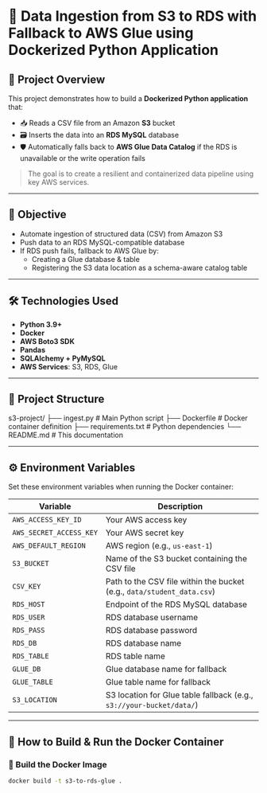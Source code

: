 # 🚀 Data Ingestion from S3 to RDS with Fallback to AWS Glue using Dockerized Python Application

## 📌 Project Overview

This project demonstrates how to build a **Dockerized Python application** that:

- 📥 Reads a CSV file from an Amazon **S3** bucket  
- 🗃️ Inserts the data into an **RDS MySQL** database  
- 🛡️ Automatically falls back to **AWS Glue Data Catalog** if the RDS is unavailable or the write operation fails  

> The goal is to create a resilient and containerized data pipeline using key AWS services.

---

## 🎯 Objective

- Automate ingestion of structured data (CSV) from Amazon S3  
- Push data to an RDS MySQL-compatible database  
- If RDS push fails, fallback to AWS Glue by:
  - Creating a Glue database & table
  - Registering the S3 data location as a schema-aware catalog table

---

## 🛠️ Technologies Used

- **Python 3.9+**  
- **Docker**  
- **AWS Boto3 SDK**  
- **Pandas**  
- **SQLAlchemy + PyMySQL**  
- **AWS Services**: S3, RDS, Glue

---

## 📂 Project Structure
s3-project/
├── ingest.py # Main Python script
├── Dockerfile # Docker container definition
├── requirements.txt # Python dependencies
└── README.md # This documentation


---

## ⚙️ Environment Variables

Set these environment variables when running the Docker container:

| Variable | Description |
|----------|-------------|
| `AWS_ACCESS_KEY_ID` | Your AWS access key |
| `AWS_SECRET_ACCESS_KEY` | Your AWS secret key |
| `AWS_DEFAULT_REGION` | AWS region (e.g., `us-east-1`) |
| `S3_BUCKET` | Name of the S3 bucket containing the CSV file |
| `CSV_KEY` | Path to the CSV file within the bucket (e.g., `data/student_data.csv`) |
| `RDS_HOST` | Endpoint of the RDS MySQL database |
| `RDS_USER` | RDS database username |
| `RDS_PASS` | RDS database password |
| `RDS_DB` | RDS database name |
| `RDS_TABLE` | RDS table name |
| `GLUE_DB` | Glue database name for fallback |
| `GLUE_TABLE` | Glue table name for fallback |
| `S3_LOCATION` | S3 location for Glue table fallback (e.g., `s3://your-bucket/data/`) |

---

## 🐳 How to Build & Run the Docker Container

### 🔧 Build the Docker Image

```bash
docker build -t s3-to-rds-glue .



